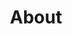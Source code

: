 ---
# Feel free to add content and custom Front Matter to this file.
# To modify the layout, see https://jekyllrb.com/docs/themes/#overriding-theme-defaults

layout: about
title_jp: Hello
title: About
permalink: /about/
information_active: true
---